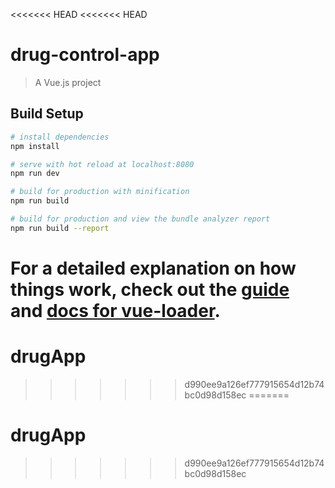 <<<<<<< HEAD
<<<<<<< HEAD
# drug-control-app

> A Vue.js project

## Build Setup

``` bash
# install dependencies
npm install

# serve with hot reload at localhost:8080
npm run dev

# build for production with minification
npm run build

# build for production and view the bundle analyzer report
npm run build --report
```

For a detailed explanation on how things work, check out the [guide](http://vuejs-templates.github.io/webpack/) and [docs for vue-loader](http://vuejs.github.io/vue-loader).
=======
# drugApp
>>>>>>> d990ee9a126ef777915654d12b74bc0d98d158ec
=======
# drugApp
>>>>>>> d990ee9a126ef777915654d12b74bc0d98d158ec
